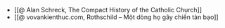 - [[@ Alan Schreck, The Compact History of the Catholic Church]]
- [[@ vovankienthuc.com, Rothschild – Một dòng họ gây chiến tàn bạo]]
